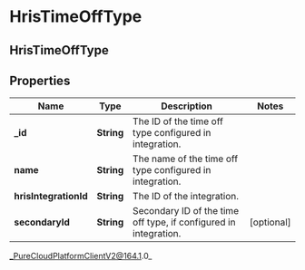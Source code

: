 # HrisTimeOffType

## HrisTimeOffType

## Properties

|Name | Type | Description | Notes|
|------------ | ------------- | ------------- | -------------|
| **_id** | **String** | The ID of the time off type configured in integration. | |
| **name** | **String** | The name of the time off type configured in integration. | |
| **hrisIntegrationId** | **String** | The ID of the integration. | |
| **secondaryId** | **String** | Secondary ID of the time off type, if configured in integration. | [optional] |



_PureCloudPlatformClientV2@164.1.0_
